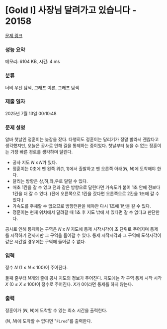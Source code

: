 # [Gold I] 사장님 달려가고 있습니다 - 20158 

[문제 링크](https://www.acmicpc.net/problem/20158) 

### 성능 요약

메모리: 6104 KB, 시간: 4 ms

### 분류

너비 우선 탐색, 그래프 이론, 그래프 탐색

### 제출 일자

2025년 7월 13일 00:10:48

### 문제 설명

<p>알바 첫날인 정훈이는 늦잠을 잤다. 다행히도 정훈이는 달리기가 정말 빨라서 괜찮다고 생각했지만, 오늘은 공사로 인해 길을 통제하는 중이었다. 첫날부터 늦을 수 없는 정훈이는 가장 빠른 경로를 생각하며 달린다.</p>

<ul>
	<li>공사 지도 <em>N</em> x <em>N</em>가 있다.</li>
	<li>정훈이는 0초에 맨 왼쪽 위(1, 1)에서 출발하고 맨 오른쪽 아래(<em>N</em>, <em>N</em>)에 도착해야 한다.</li>
	<li>달리는 방향은 상,하,좌,우로 달릴 수 있다.</li>
	<li>매초 1칸을 갈 수 있고 전과 같은 방향으로 달린다면 가속도가 붙어 1초 안에 전보다 1칸을 더 갈 수 있다. (전에 오른쪽으로 1칸을 갔다면 오른쪽으로 2칸을 1초에 갈 수 있다.)</li>
	<li>가속도를 주체할 수 없으므로 방향전환을 해야만 다시 1초에 1칸을 갈 수 있다.</li>
	<li>정훈이는 현재 위치에서 달려갈 때 1초 후 지도 밖에 서 있다면 갈 수 없다고 판단한다.</li>
</ul>

<p>공사로 인해 통제하는 구역은 <em>N</em> x <em>N</em> 지도에 통제 시작시각이 초 단위로 주어지며 통제를 시작하기 전까지만 그 구역을 들어갈 수 있다. 통제 시작시각과 그 구역에 도착시각이 같은 시간일 경우에는 구역에 들어갈 수 없다.</p>

### 입력 

 <p>정수 <em>N</em> (1 ≤ <em>N</em> ≤ 100)이 주어진다.</p>

<p>둘째 줄부터 <em>N</em>개의 줄에 공사 지도의 정보가 주어진다. 지도에는 각 구역 통제 시작 시각 <em>X</em> (0 ≤ <em>X</em> ≤ 100)이 정수로 주어진다. <em>X</em>가 0이라면 통제를 하지 않는다.</p>

### 출력 

 <p>정훈이가 (<em>N</em>, <em>N</em>)에 도착할 수 있는 최소 시간을 출력한다.</p>

<p>(<em>N</em>, <em>N</em>)에 도착할 수 없다면 "<code>Fired</code>"를 출력한다.</p>


